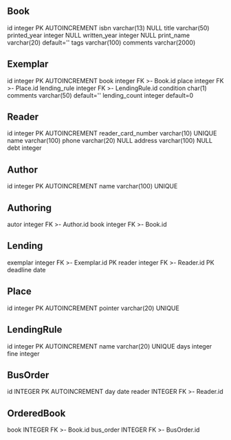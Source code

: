 
Book
-
id integer PK AUTOINCREMENT
isbn varchar(13) NULL
title varchar(50)
printed_year integer NULL
written_year integer NULL
print_name varchar(20) default=''
tags varchar(100)
comments varchar(2000)


Exemplar
-
id integer PK AUTOINCREMENT
book integer FK >- Book.id
place integer FK >- Place.id
lending_rule integer FK >- LendingRule.id
condition char(1)
comments varchar(50) default=''
lending_count integer default=0

Reader
-
id integer PK AUTOINCREMENT
reader_card_number varchar(10) UNIQUE
name varchar(100)
phone varchar(20) NULL
address varchar(100) NULL
debt integer

Author
-
id integer PK AUTOINCREMENT
name varchar(100) UNIQUE

Authoring
-
autor integer FK >- Author.id
book integer FK >- Book.id

Lending
-
exemplar integer FK >- Exemplar.id PK
reader integer FK >- Reader.id PK
deadline date

Place
-
id integer PK AUTOINCREMENT
pointer varchar(20) UNIQUE

LendingRule
-
id integer PK AUTOINCREMENT
name varchar(20) UNIQUE
days integer
fine integer

BusOrder
-
id INTEGER PK AUTOINCREMENT
day date
reader INTEGER FK >- Reader.id

OrderedBook
-
book INTEGER FK >- Book.id
bus_order INTEGER FK >- BusOrder.id
